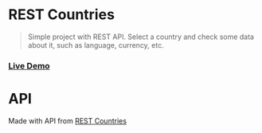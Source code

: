 # REST Countries

> Simple project with REST API.
Select a country and check some data about it, such as language, currency, etc. 
### [Live Demo](https://unpolaco.github.io/REST-Countries/)



# API
Made with API from [REST Countries](https://restcountries.eu/)